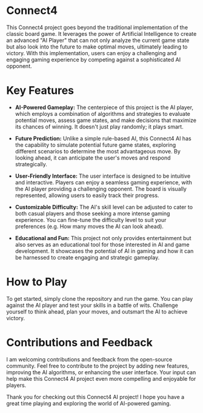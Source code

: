 # Connect4
This Connect4 project goes beyond the traditional implementation of the classic board game. It leverages the power of Artificial Intelligence to create an advanced "AI Player" that can not only analyze the current game state but also look into the future to make optimal moves, ultimately leading to victory. With this implementation, users can enjoy a challenging and engaging gaming experience by competing against a sophisticated AI opponent.

# Key Features

- **AI-Powered Gameplay:** The centerpiece of this project is the AI player, which employs a combination of algorithms and strategies to evaluate potential moves, assess game states, and make decisions that maximize its chances of winning. It doesn't just play randomly; it plays smart.

- **Future Prediction:** Unlike a simple rule-based AI, this Connect4 AI has the capability to simulate potential future game states, exploring different scenarios to determine the most advantageous move. By looking ahead, it can anticipate the user's moves and respond strategically.

- **User-Friendly Interface:** The user interface is designed to be intuitive and interactive. Players can enjoy a seamless gaming experience, with the AI player providing a challenging opponent. The board is visually represented, allowing users to easily track their progress.

- **Customizable Difficulty:** The AI's skill level can be adjusted to cater to both casual players and those seeking a more intense gaming experience. You can fine-tune the difficulty level to suit your preferences (e.g. How many moves the AI can look ahead).

- **Educational and Fun:** This project not only provides entertainment but also serves as an educational tool for those interested in AI and game development. It showcases the potential of AI in gaming and how it can be harnessed to create engaging and strategic gameplay.


# How to Play
To get started, simply clone the repository and run the game. You can play against the AI player and test your skills in a battle of wits. Challenge yourself to think ahead, plan your moves, and outsmart the AI to achieve victory.

# Contributions and Feedback

I am welcoming contributions and feedback from the open-source community. Feel free to contribute to the project by adding new features, improving the AI algorithms, or enhancing the user interface. Your input can help make this Connect4 AI project even more compelling and enjoyable for players.

Thank you for checking out this Connect4 AI project! I hope you have a great time playing and exploring the world of AI-powered gaming.
